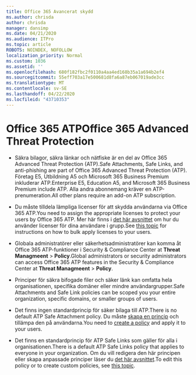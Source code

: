 ```yaml
---
title: Office 365 Avancerat skydd
ms.author: chrisda
author: chrisda
manager: dansimp
ms.date: 04/21/2020
ms.audience: ITPro
ms.topic: article
ROBOTS: NOINDEX, NOFOLLOW
localization_priority: Normal
ms.custom: 1036
ms.assetid: ''
ms.openlocfilehash: 680f182fbc2f0110a4aa4ed168b35a1a694b2ef4
ms.sourcegitcommit: 55eff703a17e500681d8fa6a87eb067019ade3cc
ms.translationtype: MT
ms.contentlocale: sv-SE
ms.lasthandoff: 04/22/2020
ms.locfileid: "43710353"
---
```

# <a name="office-365-advanced-threat-protection"></a><span data-ttu-id="8bff8-102">Office 365 ATP</span><span class="sxs-lookup"><span data-stu-id="8bff8-102">Office 365 Advanced Threat Protection</span></span>

- <span data-ttu-id="8bff8-103">Säkra bilagor, säkra länkar och nätfiske är en del av Office 365 Advanced Threat Protection (ATP).</span><span class="sxs-lookup"><span data-stu-id="8bff8-103">Safe Attachments, Safe Links, and anti-phishing are part of Office 365 Advanced Threat Protection (ATP).</span></span> <span data-ttu-id="8bff8-104">Företag E5, Utbildning A5 och Microsoft 365 Business Premium inkluderar ATP.</span><span class="sxs-lookup"><span data-stu-id="8bff8-104">Enterprise E5, Education A5, and Microsoft 365 Business Premium include ATP.</span></span> <span data-ttu-id="8bff8-105">Alla andra abonnemang kräver en ATP-prenumeration.</span><span class="sxs-lookup"><span data-stu-id="8bff8-105">All other plans require an add-on ATP subscription.</span></span>

- <span data-ttu-id="8bff8-106">Du måste tilldela lämpliga licenser för att skydda användarna via Office 365 ATP.</span><span class="sxs-lookup"><span data-stu-id="8bff8-106">You need to assign the appropriate licenses to protect your users by Office 365 ATP.</span></span> <span data-ttu-id="8bff8-107">Mer här finns i [det här avsnittet](https://docs.microsoft.com/office365/admin/subscriptions-and-billing/assign-licenses-to-users) om hur du använder licenser för dina användare i grupp.</span><span class="sxs-lookup"><span data-stu-id="8bff8-107">See [this topic](https://docs.microsoft.com/office365/admin/subscriptions-and-billing/assign-licenses-to-users) for instructions on how to bulk apply licenses to your users.</span></span>

- <span data-ttu-id="8bff8-108">Globala administratörer eller säkerhetsadministratörer kan komma åt Office 365 ATP-funktioner i Security & Compliance Center at **Threat Managmeent** \> **Policy**.</span><span class="sxs-lookup"><span data-stu-id="8bff8-108">Global administrators or security administrators can access Office 365 ATP features in the Security & Compliance Center at **Threat Managmeent** \> **Policy**.</span></span>

- <span data-ttu-id="8bff8-109">Principer för säkra bifogade filer och säker länk kan omfatta hela organisationen, specifika domäner eller mindre användargrupper.</span><span class="sxs-lookup"><span data-stu-id="8bff8-109">Safe Attachments and Safe Link policies can be scoped you your entire organization, specific domains, or smaller groups of users.</span></span>

- <span data-ttu-id="8bff8-110">Det finns ingen standardprincip för säker bilaga till ATP.</span><span class="sxs-lookup"><span data-stu-id="8bff8-110">There is no default ATP Safe Attachment policy.</span></span> <span data-ttu-id="8bff8-111">Du måste [skapa en princip](https://docs.microsoft.com/office365/securitycompliance/set-up-atp-safe-attachments-policies) och tillämpa den på användarna.</span><span class="sxs-lookup"><span data-stu-id="8bff8-111">You need to [create a policy](https://docs.microsoft.com/office365/securitycompliance/set-up-atp-safe-attachments-policies) and apply it to your users.</span></span>

- <span data-ttu-id="8bff8-112">Det finns en standardprincip för ATP Safe Links som gäller för alla i organisationen.</span><span class="sxs-lookup"><span data-stu-id="8bff8-112">There is a default ATP Safe Links policy that applies to everyone in your organization.</span></span> <span data-ttu-id="8bff8-113">Om du vill redigera den här principen eller skapa anpassade principer läser du [det här avsnittet](https://docs.microsoft.com/office365/securitycompliance/set-up-atp-safe-links-policies).</span><span class="sxs-lookup"><span data-stu-id="8bff8-113">To edit this policy or to create custom policies, see [this topic](https://docs.microsoft.com/office365/securitycompliance/set-up-atp-safe-links-policies).</span></span>
